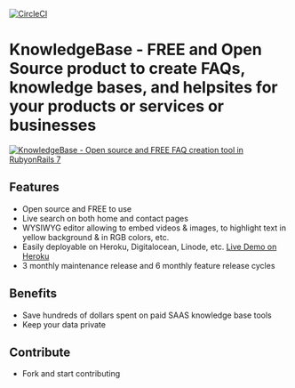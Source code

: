 [![CircleCI](https://circleci.com/gh/KnowledgeBaseHQ/knowledgebase/tree/main.svg?style=shield)](https://circleci.com/gh/KnowledgeBaseHQ/knowledgebase/tree/main)

# KnowledgeBase - FREE and Open Source product to create FAQs, knowledge bases, and helpsites for your products or services or businesses

[![KnowledgeBase - Open source and FREE FAQ creation tool in RubyonRails 7](https://d33wubrfki0l68.cloudfront.net/5279669708f2d0a09e5c5ad4e7c68050c1db1e8f/702c6/images/knowledgebase-screenshot-2022-02-23-18-17-07.png)](https://knowledgebase.redwebtigers.com)

## Features

- Open source and FREE to use
- Live search on both home and contact pages
- WYSIWYG editor allowing to embed videos & images, to highlight text in yellow background & in RGB colors, etc.
- Easily deployable on Heroku, Digitalocean, Linode, etc. [Live Demo on Heroku](https://knowledgebasedemo.herokuapp.com/)
- 3 monthly maintenance release and 6 monthly feature release cycles

## Benefits

- Save hundreds of dollars spent on paid SAAS knowledge base tools
- Keep your data private

## Contribute

- Fork and start contributing